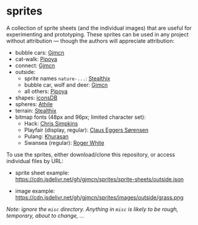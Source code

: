 # sprites

A collection of sprite sheets (and the individual images) that are useful for experimenting and prototyping. These sprites can be used in any project without attribution &mdash; though the authors will appreciate attribution:

* bubble cars: [Gjmcn](https://github.com/gjmcn)
* cat-walk: [Pipoya](https://pipoya.itch.io/)
* connect: [Gjmcn](https://github.com/gjmcn)
* outside:
  * sprite names `nature-...`: [Stealthix](https://stealthix.itch.io/)
  * bubble car, wolf and deer: [Gjmcn](https://github.com/gjmcn)
  * all others: [Pipoya](https://pipoya.itch.io/)   
* shapes: [iconsDB](https://www.iconsdb.com/)
* spheres: [Athile](https://opengameart.org/users/athile)
* terrain: [Stealthix](https://stealthix.itch.io/)
* bitmap fonts (48px and 96px; limited character set):
  * Hack: [Chris Simpkins](https://www.fontspace.com/hack-font-f22301)
  * Playfair (display, regular): [Claus Eggers Sørensen](https://www.fontspace.com/playfair-display-font-f44531)
  * Pulang: [Khurasan](https://www.fontspace.com/pulang-font-f71850)
  * Swansea (regular): [Roger White](https://www.fontspace.com/swansea-font-f5873)

To use the sprites, either download/clone this repository, or access individual files by URL:

* sprite sheet example:<br>https://cdn.jsdelivr.net/gh/gjmcn/sprites/sprite-sheets/outside.json

* image example:<br>https://cdn.jsdelivr.net/gh/gjmcn/sprites/images/outside/grass.png

_Note: ignore the `misc` directory. Anything in `misc` is likely to be rough, temporary, about to change, ..._
